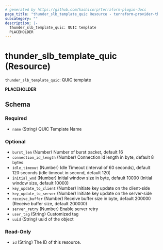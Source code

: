 ```yaml
---
# generated by https://github.com/hashicorp/terraform-plugin-docs
page_title: "thunder_slb_template_quic Resource - terraform-provider-thunder"
subcategory: ""
description: |-
  thunder_slb_template_quic: QUIC template
  PLACEHOLDER
---
```


# thunder_slb_template_quic (Resource)

`thunder_slb_template_quic`: QUIC template

__PLACEHOLDER__



<!-- schema generated by tfplugindocs -->
## Schema

### Required

- `name` (String) QUIC Template Name

### Optional

- `burst_len` (Number) Number of burst packet, default 16
- `connection_id_length` (Number) Connection id length in byte, default 8 bytes
- `idle_timeout` (Number) Idle Timeout (interval of 60 seconds), default 120 seconds (idle timeout in second, default 120)
- `initial_wnd` (Number) Initial window size in byte, default 10000 (Initial window size, default 10000)
- `key_update_to_client` (Number) Initiate key update on the client-side
- `key_update_to_server` (Number) Initiate key update on the server-side
- `receive_buffer` (Number) Receive buffer size in byte, default 200000 (Receive buffer size, default 200000)
- `server_retry` (Number) Enable server retry
- `user_tag` (String) Customized tag
- `uuid` (String) uuid of the object

### Read-Only

- `id` (String) The ID of this resource.


